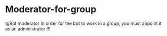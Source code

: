 # Moderator-for-group
tgBot moderator 
In order for the bot to work in a group, you must appoint it as an administrator !!!
